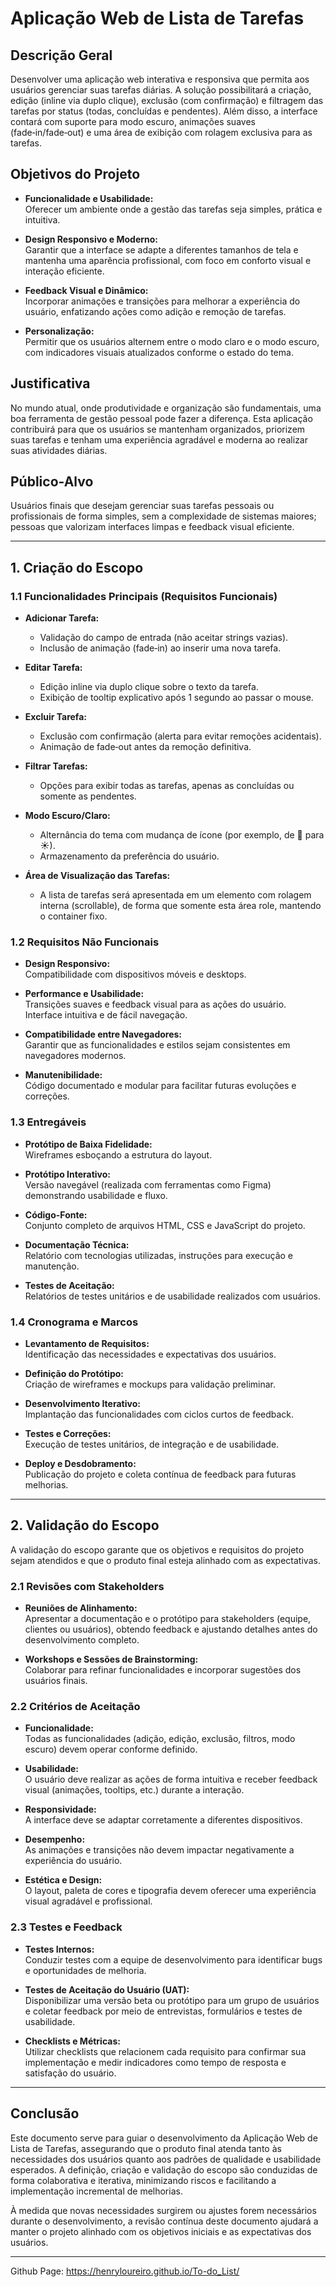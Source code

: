 # Aplicação Web de Lista de Tarefas

## Descrição Geral

Desenvolver uma aplicação web interativa e responsiva que permita aos usuários gerenciar suas tarefas diárias. A solução possibilitará a criação, edição (inline via duplo clique), exclusão (com confirmação) e filtragem das tarefas por status (todas, concluídas e pendentes). Além disso, a interface contará com suporte para modo escuro, animações suaves (fade‑in/fade‑out) e uma área de exibição com rolagem exclusiva para as tarefas.

## Objetivos do Projeto

- **Funcionalidade e Usabilidade:**  
  Oferecer um ambiente onde a gestão das tarefas seja simples, prática e intuitiva.

- **Design Responsivo e Moderno:**  
  Garantir que a interface se adapte a diferentes tamanhos de tela e mantenha uma aparência profissional, com foco em conforto visual e interação eficiente.

- **Feedback Visual e Dinâmico:**  
  Incorporar animações e transições para melhorar a experiência do usuário, enfatizando ações como adição e remoção de tarefas.

- **Personalização:**  
  Permitir que os usuários alternem entre o modo claro e o modo escuro, com indicadores visuais atualizados conforme o estado do tema.

## Justificativa

No mundo atual, onde produtividade e organização são fundamentais, uma boa ferramenta de gestão pessoal pode fazer a diferença. Esta aplicação contribuirá para que os usuários se mantenham organizados, priorizem suas tarefas e tenham uma experiência agradável e moderna ao realizar suas atividades diárias.

## Público-Alvo

Usuários finais que desejam gerenciar suas tarefas pessoais ou profissionais de forma simples, sem a complexidade de sistemas maiores; pessoas que valorizam interfaces limpas e feedback visual eficiente.

---

## 1. Criação do Escopo

### 1.1 Funcionalidades Principais (Requisitos Funcionais)

- **Adicionar Tarefa:**  
  - Validação do campo de entrada (não aceitar strings vazias).  
  - Inclusão de animação (fade‑in) ao inserir uma nova tarefa.

- **Editar Tarefa:**  
  - Edição inline via duplo clique sobre o texto da tarefa.  
  - Exibição de tooltip explicativo após 1 segundo ao passar o mouse.

- **Excluir Tarefa:**  
  - Exclusão com confirmação (alerta para evitar remoções acidentais).  
  - Animação de fade‑out antes da remoção definitiva.

- **Filtrar Tarefas:**  
  - Opções para exibir todas as tarefas, apenas as concluídas ou somente as pendentes.

- **Modo Escuro/Claro:**  
  - Alternância do tema com mudança de ícone (por exemplo, de 🌙 para ☀).  
  - Armazenamento da preferência do usuário.

- **Área de Visualização das Tarefas:**  
  - A lista de tarefas será apresentada em um elemento com rolagem interna (scrollable), de forma que somente esta área role, mantendo o container fixo.

### 1.2 Requisitos Não Funcionais

- **Design Responsivo:**  
  Compatibilidade com dispositivos móveis e desktops.

- **Performance e Usabilidade:**  
  Transições suaves e feedback visual para as ações do usuário.  
  Interface intuitiva e de fácil navegação.

- **Compatibilidade entre Navegadores:**  
  Garantir que as funcionalidades e estilos sejam consistentes em navegadores modernos.

- **Manutenibilidade:**  
  Código documentado e modular para facilitar futuras evoluções e correções.

### 1.3 Entregáveis

- **Protótipo de Baixa Fidelidade:**  
  Wireframes esboçando a estrutura do layout.

- **Protótipo Interativo:**  
  Versão navegável (realizada com ferramentas como Figma) demonstrando usabilidade e fluxo.

- **Código-Fonte:**  
  Conjunto completo de arquivos HTML, CSS e JavaScript do projeto.

- **Documentação Técnica:**  
  Relatório com tecnologias utilizadas, instruções para execução e manutenção.

- **Testes de Aceitação:**  
  Relatórios de testes unitários e de usabilidade realizados com usuários.

### 1.4 Cronograma e Marcos

- **Levantamento de Requisitos:**  
  Identificação das necessidades e expectativas dos usuários.

- **Definição do Protótipo:**  
  Criação de wireframes e mockups para validação preliminar.

- **Desenvolvimento Iterativo:**  
  Implantação das funcionalidades com ciclos curtos de feedback.

- **Testes e Correções:**  
  Execução de testes unitários, de integração e de usabilidade.

- **Deploy e Desdobramento:**  
  Publicação do projeto e coleta contínua de feedback para futuras melhorias.

---

## 2. Validação do Escopo

A validação do escopo garante que os objetivos e requisitos do projeto sejam atendidos e que o produto final esteja alinhado com as expectativas.

### 2.1 Revisões com Stakeholders

- **Reuniões de Alinhamento:**  
  Apresentar a documentação e o protótipo para stakeholders (equipe, clientes ou usuários), obtendo feedback e ajustando detalhes antes do desenvolvimento completo.

- **Workshops e Sessões de Brainstorming:**  
  Colaborar para refinar funcionalidades e incorporar sugestões dos usuários finais.

### 2.2 Critérios de Aceitação

- **Funcionalidade:**  
  Todas as funcionalidades (adição, edição, exclusão, filtros, modo escuro) devem operar conforme definido.

- **Usabilidade:**  
  O usuário deve realizar as ações de forma intuitiva e receber feedback visual (animações, tooltips, etc.) durante a interação.

- **Responsividade:**  
  A interface deve se adaptar corretamente a diferentes dispositivos.

- **Desempenho:**  
  As animações e transições não devem impactar negativamente a experiência do usuário.

- **Estética e Design:**  
  O layout, paleta de cores e tipografia devem oferecer uma experiência visual agradável e profissional.

### 2.3 Testes e Feedback

- **Testes Internos:**  
  Conduzir testes com a equipe de desenvolvimento para identificar bugs e oportunidades de melhoria.

- **Testes de Aceitação do Usuário (UAT):**  
  Disponibilizar uma versão beta ou protótipo para um grupo de usuários e coletar feedback por meio de entrevistas, formulários e testes de usabilidade.

- **Checklists e Métricas:**  
  Utilizar checklists que relacionem cada requisito para confirmar sua implementação e medir indicadores como tempo de resposta e satisfação do usuário.

---

## Conclusão

Este documento serve para guiar o desenvolvimento da Aplicação Web de Lista de Tarefas, assegurando que o produto final atenda tanto às necessidades dos usuários quanto aos padrões de qualidade e usabilidade esperados. A definição, criação e validação do escopo são conduzidas de forma colaborativa e iterativa, minimizando riscos e facilitando a implementação incremental de melhorias.

À medida que novas necessidades surgirem ou ajustes forem necessários durante o desenvolvimento, a revisão contínua deste documento ajudará a manter o projeto alinhado com os objetivos iniciais e as expectativas dos usuários.

---

Github Page: https://henryloureiro.github.io/To-do_List/
